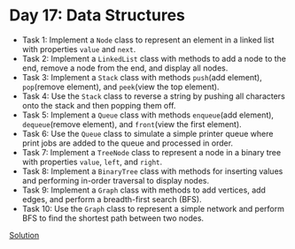 # Day 17: Data Structures

* Task 1: Implement a `Node` class to represent an element in a linked list with properties `value` and `next`.
* Task 2: Implement a `LinkedList` class with methods to add a node to the end, remove a node from the end, and display all nodes.
* Task 3: Implement a `Stack` class with methods `push`(add element), `pop`(remove element), and `peek`(view the top element).
* Task 4: Use the `Stack` class to reverse a string by pushing all characters onto the stack and then popping them off.
* Task 5: Implement a `Queue` class with methods `enqueue`(add element), `dequeue`(remove element), and `front`(view the first element).
* Task 6: Use the `Queue` class to simulate a simple printer queue where print jobs are added to the queue and processed in order.
* Task 7: Implement a `TreeNode` class to represent a node in a binary tree with properties `value`, `left`, and `right`.
* Task 8: Implement a `BinaryTree` class with methods for inserting values and performing in-order traversal to display nodes.
* Task 9: Implement a `Graph` class with methods to add vertices, add edges, and perform a breadth-first search (BFS).
* Task 10: Use the `Graph` class to represent a simple network and perform BFS to find the shortest path between two nodes.

[Solution](./Day_17_Solution.js)